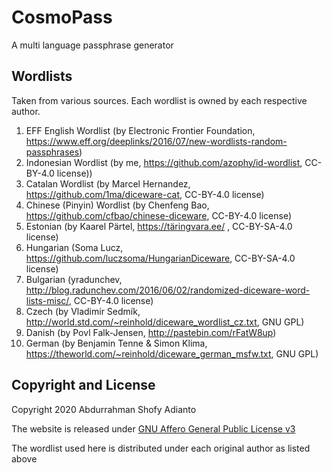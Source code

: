 CosmoPass
============
A multi language passphrase generator

## Wordlists
Taken from various sources. Each wordlist is owned by each respective author.

1. EFF English Wordlist (by Electronic Frontier Foundation, https://www.eff.org/deeplinks/2016/07/new-wordlists-random-passphrases)
2. Indonesian Wordlist (by me, https://github.com/azophy/id-wordlist, CC-BY-4.0 license))
3. Catalan Wordlist (by Marcel Hernandez, https://github.com/1ma/diceware-cat, CC-BY-4.0 license)
4. Chinese (Pinyin) Wordlist (by Chenfeng Bao, https://github.com/cfbao/chinese-diceware, CC-BY-4.0 license)
5. Estonian (by Kaarel Pärtel, https://täringvara.ee/ , CC-BY-SA-4.0 license)
6. Hungarian (Soma Lucz, https://github.com/luczsoma/HungarianDiceware, CC-BY-SA-4.0 license)
7. Bulgarian (yradunchev, http://blog.radunchev.com/2016/06/02/randomized-diceware-word-lists-misc/, CC-BY-4.0 license)
8. Czech (by Vladimír Sedmík, http://world.std.com/~reinhold/diceware_wordlist_cz.txt, GNU GPL)
9. Danish (by Povl Falk-Jensen, http://pastebin.com/rFatW8up)
10. German (by Benjamin Tenne & Simon Klima, https://theworld.com/~reinhold/diceware_german_msfw.txt, GNU GPL)

## Copyright and License
Copyright 2020 Abdurrahman Shofy Adianto

The website is released under <a href="https://www.gnu.org/licenses/#AGPL">GNU Affero General Public License v3</a>

The wordlist used here is distributed under each original author as listed above
